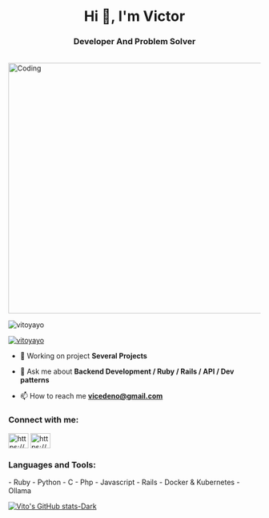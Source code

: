 <!-- ![MasterHead](https://1.bp.blogspot.com/-7A4WynwLsMw/XbBpCXG8fHI/AAAAAAAAMt4/uOa1bpLskYgrwGbllhSu2SDj_Mig8SXJQCLcBGAsYHQ/s1600/2000_600px.gif) -->
<h1 align="center">Hi 👋, I'm Victor</h1>
<h3 align="center">Developer And Problem Solver</h3>
<br><img align="center" alt="Coding" width="1000px" height="500vh"  src="https://cdn.dribbble.com/users/1162077/screenshots/5403918/focus-animation.gif">

<p align="left"> <img src="[https://komarev.com/ghpvc/?username=prashantkumarupadhyay2504&label=Profile%20views&color=0e75b6&style=flat](https://komarev.com/ghpvc/?username=vitoyayo&label=Profile%20views&color=0e75b6&style=flat)" alt="vitoyayo" /> </p>

<p align="left"> <a href="https://github.com/ryo-ma/github-profile-trophy"><img src="https://github-profile-trophy.vercel.app/?username=vitoyayo&theme=algolia" alt="vitoyayo" /></a> </p>

- 🔭 Working on project **Several Projects**

- 💬 Ask me about **Backend Development / Ruby / Rails / API / Dev patterns**

- 📫 How to reach me **vicedeno@gmail.com**

<h3 align="left">Connect with me:</h3>
<p align="left">
<a href="https://www.linkedin.com/in/vcedenov/" target="blank"><img align="center" src="https://raw.githubusercontent.com/rahuldkjain/github-profile-readme-generator/master/src/images/icons/Social/linked-in-alt.svg" alt="https://www.linkedin.com/in/vcedenov/" height="30" width="40" /></a>
<a href="https://instagram.com/https://www.instagram.com/vitoyayo/" target="blank"><img align="center" src="https://raw.githubusercontent.com/rahuldkjain/github-profile-readme-generator/master/src/images/icons/Social/instagram.svg" alt="https://www.instagram.com/vitoyayo/" height="30" width="40" /></a>
</p>

<h3 align="left">Languages and Tools:</h3>
- Ruby 
- Python
- C
- Php
- Javascript
- Rails 
- Docker & Kubernetes
- Ollama 

[![Vito's GitHub stats-Dark](https://github-readme-stats.vercel.app/api?username=vitoyayo&show_icons=true&theme=dark#gh-dark-mode-only)](https://github.com/vitoyayo/)
